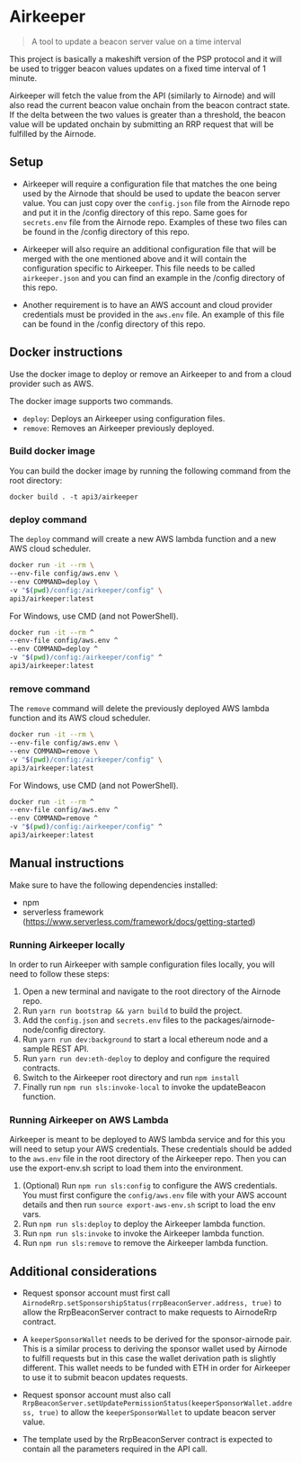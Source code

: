 # Airkeeper

> A tool to update a beacon server value on a time interval

This project is basically a makeshift version of the PSP protocol and it will be used to trigger beacon values updates on a fixed time interval of 1 minute.

Airkeeper will fetch the value from the API (similarly to Airnode) and will also read the current beacon value onchain from the beacon contract state. If the delta between the two values is greater than a threshold, the beacon value will be updated onchain by submitting an RRP request that will be fulfilled by the Airnode.

## Setup

- Airkeeper will require a configuration file that matches the one being used by the Airnode that should be used to update the beacon server value. You can just copy over the `config.json` file from the Airnode repo and put it in the /config directory of this repo. Same goes for `secrets.env` file from the Airnode repo. Examples of these two files can be found in the /config directory of this repo.

- Airkeeper will also require an additional configuration file that will be merged with the one mentioned above and it will contain the configuration specific to Airkeeper. This file needs to be called `airkeeper.json` and you can find an example in the /config directory of this repo.

- Another requirement is to have an AWS account and cloud provider credentials must be provided in the `aws.env` file. An example of this file can be found in the /config directory of this repo.

## Docker instructions

Use the docker image to deploy or remove an Airkeeper to and from a cloud provider such as AWS.

The docker image supports two commands.

- `deploy`: Deploys an Airkeeper using configuration files.
- `remove`: Removes an Airkeeper previously deployed.

### Build docker image

You can build the docker image by running the following command from the root directory:

```
docker build . -t api3/airkeeper
```

### deploy command

The `deploy` command will create a new AWS lambda function and a new AWS cloud scheduler.

```sh
docker run -it --rm \
--env-file config/aws.env \
--env COMMAND=deploy \
-v "$(pwd)/config:/airkeeper/config" \
api3/airkeeper:latest
```

For Windows, use CMD (and not PowerShell).

```sh
docker run -it --rm ^
--env-file config/aws.env ^
--env COMMAND=deploy ^
-v "$(pwd)/config:/airkeeper/config" ^
api3/airkeeper:latest
```

### remove command

The `remove` command will delete the previously deployed AWS lambda function and its AWS cloud scheduler.

```sh
docker run -it --rm \
--env-file config/aws.env \
--env COMMAND=remove \
-v "$(pwd)/config:/airkeeper/config" \
api3/airkeeper:latest
```

For Windows, use CMD (and not PowerShell).

```sh
docker run -it --rm ^
--env-file config/aws.env ^
--env COMMAND=remove ^
-v "$(pwd)/config:/airkeeper/config" ^
api3/airkeeper:latest
```

## Manual instructions

Make sure to have the following dependencies installed:

- npm
- serverless framework (https://www.serverless.com/framework/docs/getting-started)

### Running Airkeeper locally

In order to run Airkeeper with sample configuration files locally, you will need to follow these steps:

1. Open a new terminal and navigate to the root directory of the Airnode repo.
2. Run `yarn run bootstrap && yarn build` to build the project.
3. Add the `config.json` and `secrets.env` files to the packages/airnode-node/config directory.
4. Run `yarn run dev:background` to start a local ethereum node and a sample REST API.
5. Run `yarn run dev:eth-deploy` to deploy and configure the required contracts.
6. Switch to the Airkeeper root directory and run `npm install`
7. Finally run `npm run sls:invoke-local` to invoke the updateBeacon function.

### Running Airkeeper on AWS Lambda

Airkeeper is meant to be deployed to AWS lambda service and for this you will need to setup your AWS credentials. These credentials should be added to the `aws.env` file in the root directory of the Airkeeper repo. Then you can use the export-env.sh script to load them into the environment.

1. (Optional) Run `npm run sls:config` to configure the AWS credentials. You must first configure the `config/aws.env` file with your AWS account details and then run `source export-aws-env.sh` script to load the env vars.
2. Run `npm run sls:deploy` to deploy the Airkeeper lambda function.
3. Run `npm run sls:invoke` to invoke the Airkeeper lambda function.
4. Run `npm run sls:remove` to remove the Airkeeper lambda function.

## Additional considerations

- Request sponsor account must first call `AirnodeRrp.setSponsorshipStatus(rrpBeaconServer.address, true)` to allow the RrpBeaconServer contract to make requests to AirnodeRrp contract.

- A `keeperSponsorWallet` needs to be derived for the sponsor-airnode pair. This is a similar process to deriving the sponsor wallet used by Airnode to fulfill requests but in this case the wallet derivation path is slightly different. This wallet needs to be funded with ETH in order for Airkeeper to use it to submit beacon updates requests.

- Request sponsor account must also call `RrpBeaconServer.setUpdatePermissionStatus(keeperSponsorWallet.address, true)` to allow the `keeperSponsorWallet` to update beacon server value.

- The template used by the RrpBeaconServer contract is expected to contain all the parameters required in the API call.
